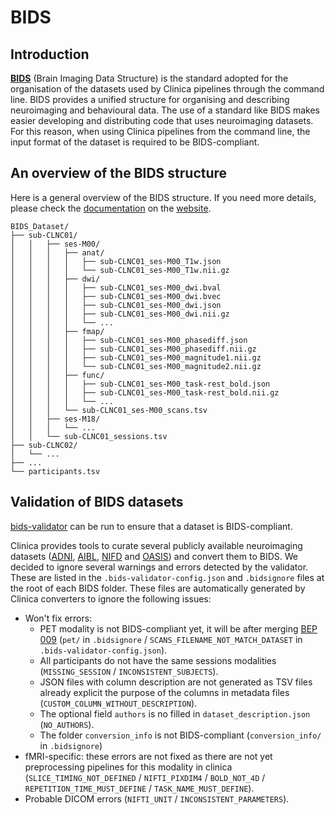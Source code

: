 # BIDS

## Introduction

[**BIDS**](http://bids.neuroimaging.io/) (Brain Imaging Data Structure) is the standard adopted for the organisation
 of the datasets used by Clinica pipelines through the command line. 
 BIDS provides a unified structure for organising and describing neuroimaging and behavioural data. 
 The use of a standard like BIDS makes easier developing and distributing code that uses neuroimaging datasets. 
 For this reason, when using Clinica pipelines from the command line, the input format of the dataset is required to be BIDS-compliant.


## An overview of the BIDS structure

Here is a general overview of the BIDS structure. If you need more details, please check the [documentation](https://bids-specification.readthedocs.io/en/latest/) on the [website](http://bids.neuroimaging.io/).

```Text
BIDS_Dataset/
├── sub-CLNC01/
│   │   ├── ses-M00/
│   │   │   ├── anat/
│   │   │   │   ├── sub-CLNC01_ses-M00_T1w.json
│   │   │   │   └── sub-CLNC01_ses-M00_T1w.nii.gz
│   │   │   ├── dwi/
│   │   │   │   ├── sub-CLNC01_ses-M00_dwi.bval
│   │   │   │   ├── sub-CLNC01_ses-M00_dwi.bvec
│   │   │   │   ├── sub-CLNC01_ses-M00_dwi.json
│   │   │   │   ├── sub-CLNC01_ses-M00_dwi.nii.gz
│   │   │   │   └── ...
│   │   │   ├── fmap/
│   │   │   │   ├── sub-CLNC01_ses-M00_phasediff.json
│   │   │   │   ├── sub-CLNC01_ses-M00_phasediff.nii.gz
│   │   │   │   ├── sub-CLNC01_ses-M00_magnitude1.nii.gz
│   │   │   │   └── sub-CLNC01_ses-M00_magnitude2.nii.gz
│   │   │   ├── func/
│   │   │   │   ├── sub-CLNC01_ses-M00_task­-rest_bold.json
│   │   │   │   ├── sub-CLNC01_ses-M00_task­-rest_bold.nii.gz
│   │   │   │   └── ...
│   │   │   └── sub-CLNC01_ses-M00_scans.tsv
│   │   ├── ses-M18/
│   │   │   └── ...
│   │   └── sub-CLNC01_sessions.tsv
├── sub-CLNC02/
│   └── ...
├── ...
└── participants.tsv
```

## Validation of BIDS datasets

[bids-validator](https://github.com/bids-standard/bids-validator) can be run to ensure that a dataset is BIDS-compliant.

Clinica provides tools to curate several publicly available neuroimaging datasets ([ADNI](../Converters/ADNI2BIDS/), [AIBL](../Converters/AIBL2BIDS/), [NIFD](../Converters/NIFD2BIDS/) and [OASIS](../Converters/OASIS2BIDS/)) and convert them to BIDS. We decided to ignore several warnings and errors detected by the validator. These are listed in the `.bids-validator-config.json` and `.bidsignore` files at the root of each BIDS folder. 
These files are automatically generated by Clinica converters to ignore the following issues:
- Won't fix errors:
    - PET modality is not BIDS-compliant yet, it will be after merging [BEP 009](https://github.com/bids-standard/bids-specification/pull/633)
    (`pet/` in `.bidsignore` / `SCANS_FILENAME_NOT_MATCH_DATASET` in `.bids-validator-config.json`).
    - All participants do not have the same sessions modalities (`MISSING_SESSION` / `INCONSISTENT_SUBJECTS`).
    - JSON files with column description are not generated as TSV files already explicit the purpose of the
    columns in metadata files (`CUSTOM_COLUMN_WITHOUT_DESCRIPTION`).
    - The optional field `authors` is no filled in `dataset_description.json` (`NO_AUTHORS`).
    - The folder `conversion_info` is not BIDS-compliant (`conversion_info/` in `.bidsignore`)
- fMRI-specific: these errors are not fixed as there are not yet preprocessing pipelines for this modality in clinica
(`SLICE_TIMING_NOT_DEFINED` / `NIFTI_PIXDIM4` / `BOLD_NOT_4D` / `REPETITION_TIME_MUST_DEFINE` / `TASK_NAME_MUST_DEFINE`).
- Probable DICOM errors (`NIFTI_UNIT` / `INCONSISTENT_PARAMETERS`).
